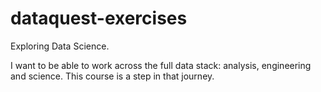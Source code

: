 # dataquest-exercises
Exploring Data Science.

I want to be able to work across the full data stack: analysis, engineering and science. This course is a step in that journey.
